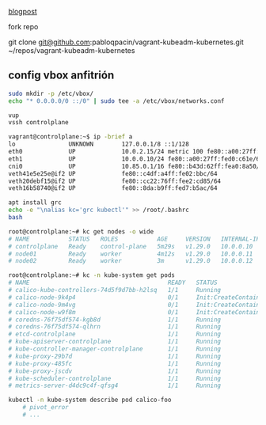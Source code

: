 
[blogpost](https://devopscube.com/kubernetes-cluster-vagrant/)


fork repo

git clone git@github.com:pabloqpacin/vagrant-kubeadm-kubernetes.git ~/repos/vagrant-kubeadm-kubernetes

## config vbox anfitrión

```bash
sudo mkdir -p /etc/vbox/
echo "* 0.0.0.0/0 ::/0" | sudo tee -a /etc/vbox/networks.conf

vup
vssh controlplane
```

```bash
vagrant@controlplane:~$ ip -brief a
lo               UNKNOWN        127.0.0.1/8 ::1/128
eth0             UP             10.0.2.15/24 metric 100 fe80::a00:27ff:fec8:9864/64
eth1             UP             10.0.0.10/24 fe80::a00:27ff:fed0:c61e/64
cni0             UP             10.85.0.1/16 fe80::b43d:62ff:fea0:8a50/64
veth41e5e25e@if2 UP             fe80::c4df:a4ff:fe02:bbc/64
veth20debf15@if2 UP             fe80::cc22:76ff:fee2:cd85/64
veth16b58740@if2 UP             fe80::8da:b9ff:fed7:b5ac/64
```

```bash
apt install grc
echo -e "\nalias kc='grc kubectl'" >> /root/.bashrc
bash

root@controlplane:~# kc get nodes -o wide
# NAME           STATUS   ROLES           AGE     VERSION   INTERNAL-IP   EXTERNAL-IP   OS-IMAGE             KERNEL-VERSION       CONTAINER-RUNTIME
# controlplane   Ready    control-plane   5m29s   v1.29.0   10.0.0.10     <none>        Ubuntu 22.04.4 LTS   5.15.0-116-generic   cri-o://1.31.0
# node01         Ready    worker          4m12s   v1.29.0   10.0.0.11     <none>        Ubuntu 22.04.4 LTS   5.15.0-116-generic   cri-o://1.31.0
# node02         Ready    worker          3m      v1.29.0   10.0.0.12     <none>        Ubuntu 22.04.4 LTS   5.15.0-116-generic   cri-o://1.31.0

root@controlplane:~# kc -n kube-system get pods
# NAME                                       READY   STATUS                      RESTARTS   AGE
# calico-kube-controllers-74d5f9d7bb-h2lsq   1/1     Running                     0          5m40s
# calico-node-9k4p4                          0/1     Init:CreateContainerError   2          4m40s
# calico-node-9m4vg                          0/1     Init:CreateContainerError   0          3m28s
# calico-node-w9f8m                          0/1     Init:CreateContainerError   0          5m40s
# coredns-76f75df574-kgb8d                   1/1     Running                     0          5m40s
# coredns-76f75df574-qlhrn                   1/1     Running                     0          5m40s
# etcd-controlplane                          1/1     Running                     0          5m53s
# kube-apiserver-controlplane                1/1     Running                     0          5m53s
# kube-controller-manager-controlplane       1/1     Running                     0          5m53s
# kube-proxy-29b7d                           1/1     Running                     0          4m40s
# kube-proxy-485fc                           1/1     Running                     0          3m28s
# kube-proxy-jscdv                           1/1     Running                     0          5m40s
# kube-scheduler-controlplane                1/1     Running                     0          5m53s
# metrics-server-d4dc9c4f-qfsg4              1/1     Running                     0          5m40s

kubectl -n kube-system describe pod calico-foo
    # pivot_error
    # ...

```


<!-- 
## vagrantfile

- networking
  - yo nat: 10.0.2.15 for each vm
  - yo hostonly: 10.0.0.0/24
  - yo kubeadm pod-network-cidr: 10.0.0.0/16
  - yo calico ipPools: 10.0.0.0/16
  - vkk nat: 10.0.2.15 for each vm
  - vkk hostonly: 10.0.0.0/24
  - vkk kubeadm pod-network-cidr: 10.0.0.0/16
  - vkk calico ipPools: 10.0.0.0/16
- releases
  - yo k8s: 1.29
  - vkk k8s: ...


## scripts
 -->
